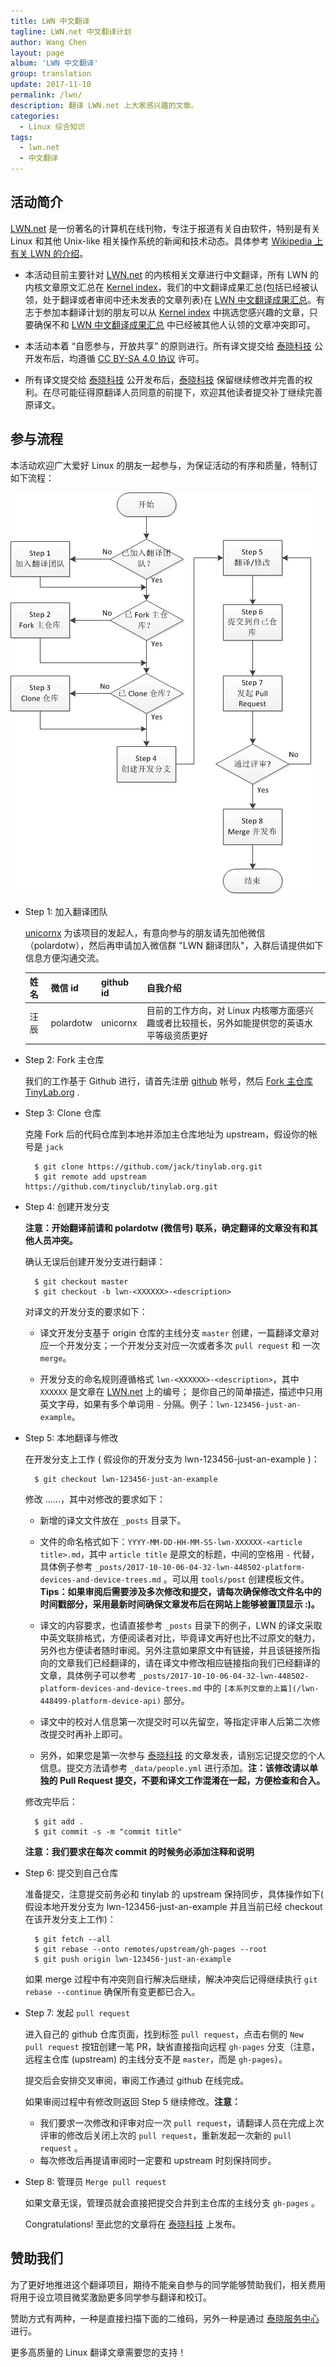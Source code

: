 ```yaml
---
title: LWN 中文翻译
tagline: LWN.net 中文翻译计划
author: Wang Chen
layout: page
album: 'LWN 中文翻译'
group: translation
update: 2017-11-10
permalink: /lwn/
description: 翻译 LWN.net 上大家感兴趣的文章。
categories:
  - Linux 综合知识
tags:
  - lwn.net
  - 中文翻译
---
```


## 活动简介

[LWN.net](https://lwn.net/) 是一份著名的计算机在线刊物，专注于报道有关自由软件，特别是有关 Linux 和其他 Unix-like 相关操作系统的新闻和技术动态。具体参考 [Wikipedia 上有关 LWN 的介绍](https://en.wikipedia.org/wiki/LWN.net)。

- 本活动目前主要针对 [LWN.net](https://lwn.net/) 的内核相关文章进行中文翻译，所有 LWN 的内核文章原文汇总在 [Kernel index][2]，我们的中文翻译成果汇总(包括已经被认领，处于翻译或者审阅中还未发表的文章列表)在 [LWN 中文翻译成果汇总][3]。有志于参加本翻译计划的朋友可以从 [Kernel index][2] 中挑选您感兴趣的文章，只要确保不和 [LWN 中文翻译成果汇总][3] 中已经被其他人认领的文章冲突即可。

- 本活动本着 “自愿参与，开放共享” 的原则进行。所有译文提交给 [泰晓科技][1] 公开发布后，均遵循 [CC BY-SA 4.0 协议](http://creativecommons.org/licenses/by-sa/4.0/) 许可。

- 所有译文提交给 [泰晓科技][1] 公开发布后，[泰晓科技][1] 保留继续修改并完善的权利。在尽可能征得原翻译人员同意的前提下，欢迎其他读者提交补丁继续完善原译文。

## 参与流程

本活动欢迎广大爱好 Linux 的朋友一起参与，为保证活动的有序和质量，特制订如下流程：

![参与流程](/wp-content/uploads/2017/11/lwn-procedure.png)

- Step 1: 加入翻译团队

  [unicornx](https://github.com/unicornx) 为该项目的发起人，有意向参与的朋友请先加他微信（polardotw），然后再申请加入微信群 "LWN 翻译团队"，入群后请提供如下信息方便沟通交流。
  
  |姓名  |微信 id               |github id      |自我介绍|
  |------|----------------------|---------------|--------|
  |汪辰  |polardotw             |unicornx       |目前的工作方向，对 Linux 内核哪方面感兴趣或者比较擅长，另外如能提供您的英语水平等级资质更好 |

- Step 2: Fork 主仓库

  我们的工作基于 Github 进行，请首先注册 [github](https://github.com) 帐号，然后 [Fork 主仓库 TinyLab.org](https://github.com/tinyclub/tinylab.org#fork-destination-box) .

- Step 3: Clone 仓库

  克隆 Fork 后的代码仓库到本地并添加主仓库地址为 upstream，假设你的帐号是 `jack`

		$ git clone https://github.com/jack/tinylab.org.git
		$ git remote add upstream https://github.com/tinyclub/tinylab.org.git

- Step 4: 创建开发分支

  **注意：开始翻译前请和 polardotw (微信号) 联系，确定翻译的文章没有和其他人员冲突。**
  
  确认无误后创建开发分支进行翻译：

		$ git checkout master
		$ git checkout -b lwn-<XXXXXX>-<description>

  对译文的开发分支的要求如下：

  - 译文开发分支基于 origin 仓库的主线分支 `master` 创建，一篇翻译文章对应一个开发分支；一个开发分支对应一次或者多次 `pull request` 和 一次 `merge`。

  - 开发分支的命名规则遵循格式 `lwn-<XXXXXX>-<description>`，其中 `XXXXXX` 是文章在 [LWN.net](https://lwn.net/) 上的编号；<description> 是你自己的简单描述，描述中只用英文字母，如果有多个单词用 `-` 分隔。例子：`lwn-123456-just-an-example`。

- Step 5: 本地翻译与修改

  在开发分支上工作 ( 假设你的开发分支为 lwn-123456-just-an-example )：

		$ git checkout lwn-123456-just-an-example

  修改 ......，其中对修改的要求如下：

  - 新增的译文文件放在 `_posts` 目录下。

  - 文件的命名格式如下：`YYYY-MM-DD-HH-MM-SS-lwn-XXXXXX-<article title>.md`，其中 `article title` 是原文的标题，中间的空格用 `-` 代替，具体例子参考 `_posts/2017-10-10-06-04-32-lwn-448502-platform-devices-and-device-trees.md` 。可以用 `tools/post` 创建模板文件。**Tips：如果审阅后需要涉及多次修改和提交，请每次确保修改文件名中的时间戳部分，采用最新时间确保文章发布后在网站上能够被置顶显示 :)。**

  - 译文的内容要求，也请直接参考 `_posts` 目录下的例子，LWN 的译文采取中英文联排格式，方便阅读者对比，毕竟译文再好也比不过原文的魅力，另外也方便读者随时审阅。另外注意如果原文中有链接，并且该链接所指向的文章我们已经翻译的，请在译文中修改相应链接指向我们已经翻译的文章，具体例子可以参考 `_posts/2017-10-10-06-04-32-lwn-448502-platform-devices-and-device-trees.md` 中的 `[本系列文章的上篇](/lwn-448499-platform-device-api)` 部分。
  
  - 译文中的校对人信息第一次提交时可以先留空，等指定评审人后第二次修改提交时再补上即可。

  - 另外，如果您是第一次参与 [泰晓科技][1] 的文章发表，请别忘记提交您的个人信息。提交方法请参考 `_data/people.yml` 进行添加。**注：该修改请以单独的 Pull Request 提交，不要和译文工作混淆在一起，方便检查和合入。**

  修改完毕后：
  
		$ git add .
		$ git commit -s -m "commit title"

  **注意：我们要求在每次 commit 的时候务必添加注释和说明**

- Step 6: 提交到自己仓库

  准备提交，注意提交前务必和 tinylab 的 upstream 保持同步，具体操作如下( 假设本地开发分支为 lwn-123456-just-an-example 并且当前已经 checkout 在该开发分支上工作)：

		$ git fetch --all
		$ git rebase --onto remotes/upstream/gh-pages --root
		$ git push origin lwn-123456-just-an-example

  如果 merge 过程中有冲突则自行解决后继续，解决冲突后记得继续执行 `git rebase --continue` 确保所有变更都已合入。

- Step 7: 发起 `pull request`

  进入自己的 github 仓库页面，找到标签 `pull request`，点击右侧的 `New pull request` 按钮创建一笔 PR，缺省直接指向远程 `gh-pages` 分支（注意，远程主仓库 (upstream) 的主线分支不是 `master`，而是 `gh-pages`）。

  提交后会安排交叉审阅，审阅工作通过 github 在线完成。

  如果审阅过程中有修改则返回 Step 5 继续修改。**注意：**
  
   - 我们要求一次修改和评审对应一次 `pull request`，请翻译人员在完成上次评审的修改后关闭上次的 `pull request`，重新发起一次新的 `pull request` 。
   - 每次修改后再提请审阅时一定要和 upstream 时刻保持同步。

- Step 8: 管理员 `Merge pull request`

  如果文章无误，管理员就会直接把提交合并到主仓库的主线分支 `gh-pages` 。

  Congratulations! 至此您的文章将在 [泰晓科技][1] 上发布。

## 赞助我们

为了更好地推进这个翻译项目，期待不能亲自参与的同学能够赞助我们，相关费用将用于设立项目微奖激励更多同学参与翻译和校订。

赞助方式有两种，一种是直接扫描下面的二维码，另外一种是通过 [泰晓服务中心](https://weidian.com/item.html?itemID=2208672946) 进行。

更多高质量的 Linux 翻译文章需要您的支持！

[1]: http://tinylab.org
[2]: https://lwn.net/Kernel/Index/
[3]: /lwn-kernel-articles-summary
